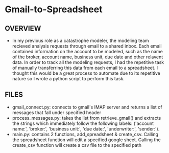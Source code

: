 # Gmail-to-Spreadsheet
## OVERVIEW
* In my previous role as a catastrophe modeler, the modeling team recieved analysis requests through email to a shared inbox. Each email contained information on the account to be modeled, such as the name of the broker, account name, business unit, due date and other relavent data. In order to track all the modeling requests, I had the repetitive task of manually transferring this data from each email to a spreadsheet. I thought this would be a great process to automate due to its repetitive nature so I wrote a python script to perform this task.

## FILES
* gmail_connect.py: connects to gmail's IMAP server and returns a list of messages that fall under specified header
* process_messages.py: takes the list from retrieve_gmail() and extracts the strings which immediately follow the following labels: ('account name:', 'broker:', 'business unit:', 'due date:', 'underwriter:', 'sender:'). 
* main.py: contains 2 functions, add_spreadsheet & create_csv. Calling the spreadsheet function will edit a specified google sheet. Calling the create_csv function will create a csv file to the specified path 
